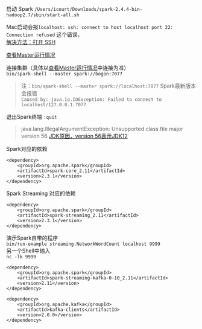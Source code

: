 启动 Spark `/Users/icourt/Downloads/spark-2.4.4-bin-hadoop2.7/sbin/start-all.sh`

Mac启动会报`localhost: ssh: connect to host localhost port 22: Connection refused` 这个错误，  
[解决方法：打开 SSH](https://blog.csdn.net/yamaxifeng_132/article/details/54932873)

[查看Master运行情况](http://localhost:8080/)
 
连接集群（具体以[查看Master运行情况](http://localhost:8080/)中连接为准）  
`bin/spark-shell --master spark://bogon:7077` 
>注：`bin/spark-shell --master spark://localhost:7077` Spark最新版本会报错  
>`Caused by: java.io.IOException: Failed to connect to localhost/127.0.0.1:7077` 

退出Spark终端
`:quit` 

>java.lang.IllegalArgumentException: Unsupported class file major version 56
>[JDK原因，version 56表示JDK12](https://blog.csdn.net/sinat_26811377/article/details/99716838)

Spark对应的依赖
```
<dependency>
    <groupId>org.apache.spark</groupId>
    <artifactId>spark-core_2.11</artifactId>
    <version>2.3.1</version>
</dependency>
```
Spark Streaming 对应的依赖 
```
<dependency>
    <groupId>org.apache.spark</groupId>
    <artifactId>spark-streaming_2.11</artifactId>
    <version>2.3.1</version>
</dependency>
```

演示Spark自带的程序  
`bin/run-example streaming.NetworkWordCount localhost 9999`  
另一个Shell中输入  
`nc -lk 9999`  

```
<dependency>
    <groupId>org.apache.spark</groupId>
    <artifactId>spark-streaming-kafka-0-10_2.11</artifactId>
    <version>2.11</version>
</dependency>

<dependency>
    <groupId>org.apache.kafka</groupId>
    <artifactId>kafka-clients</artifactId>
    <version>2.0.0</version>
</dependency>
```
